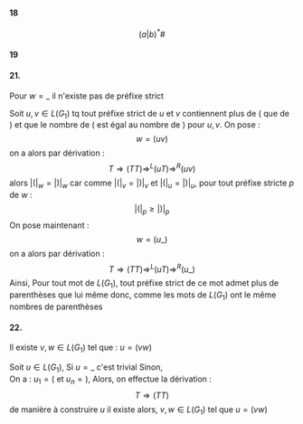 #### 18
$$(a|b)^{*}\#$$

#### 19

#### 21. 
Pour $w = \_$  il n'existe pas de préfixe strict

Soit $u, v \in L(G_{1})$ tq tout préfixe strict de $u$ et $v$ contiennent plus de $($ que de $)$ et que le nombre de $($ est égal au nombre de $)$ pour $u, v$.
On pose : 
$$w = (uv)$$
on a alors par dérivation : 
$$T \Rightarrow (TT) \Rightarrow^{L} (uT) \Rightarrow^{R} (uv)$$
alors $\left| (\right|_{w} = \left| )\right|_{w}$ car comme $\left| (\right|_{v} = \left| )\right|_{v}$ et $\left| (\right|_{u} = \left| )\right|_{u}$, 
pour tout préfixe stricte $p$ de $w$ : 
$$\left| (\right|_{p} \geq \left| )\right|_{p}$$
On pose maintenant : 
$$w = (u\_)$$
on a alors par dérivation : 
$$T \Rightarrow (TT) \Rightarrow^{L} (uT) \Rightarrow^{R} (u\_)$$
Ainsi, 
Pour tout mot de $L(G_{1})$, tout préfixe strict de ce mot admet plus de parenthèses que lui même donc, comme les mots de $L(G_{1})$ ont le même nombres de parenthèses

#### 22.
Il existe $v, w \in L(G_{1})$ tel que : $u = (vw)$




Soit $u \in L(G_{1})$,
Si $u =  \_$ c'est trivial
Sinon,  
On a : $u_{1} = ($ et $u_{n} = )$, 
Alors, on effectue la dérivation : 
$$T \Rightarrow (TT)$$
de manière à construire $u$
il existe alors, $v, w \in L(G_{1})$ tel que $u = (vw)$
